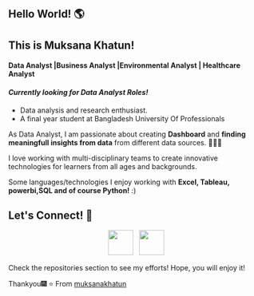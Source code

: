 

## Hello World! 🌎 
## This is Muksana Khatun!
#### Data Analyst |Business Analyst |Environmental Analyst | Healthcare Analyst
#### *Currently looking for Data Analyst Roles!*
- Data analysis and research enthusiast.
- A final year student at Bangladesh University Of Professionals 

As Data Analyst, I am passionate about creating **Dashboard** and **finding meaningfull insights from data** from different data sources. 👨🏻‍💻

I love working with multi-disciplinary teams to create innovative technologies for learners from all ages and backgrounds. 


Some languages/technologies I enjoy working with **Excel, Tableau, powerbi,SQL and of course Python!** :)  







## Let's Connect! 🤝



<p align="center">
&nbsp; <a href="https://www.linkedin.com/in/muksana/" target="_blank" rel="noopener noreferrer"><img src="https://img.icons8.com/plasticine/100/000000/linkedin.png" width="50" /></a>
&nbsp; <a href="mailto:muksanakhatun@gmail.com" target="_blank" rel="noopener noreferrer"><img src="https://img.icons8.com/plasticine/100/000000/gmail.png"  width="50" /></a>
</p>
Check the repositories section to see my efforts! Hope, you will enjoy it!

Thankyou🎆
⭐️ From [muksanakhatun](https://github.com/muksanakhatun)
